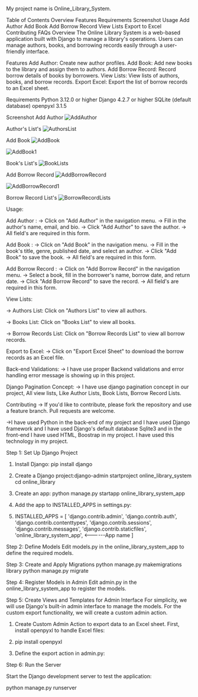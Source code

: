 My project name is Online_Library_System.

Table of Contents
Overview
Features
Requirements
Screenshot
Usage
Add Author
Add Book
Add Borrow Record
View Lists
Export to Excel
Contributing
FAQs
Overview
The Online Library System is a web-based application built with Django to manage a library's operations. Users can manage authors, books, and borrowing records easily through a user-friendly interface.

Features
Add Author: Create new author profiles.
Add Book: Add new books to the library and assign them to authors.
Add Borrow Record: Record borrow details of books by borrowers.
View Lists: View lists of authors, books, and borrow records.
Export Excel: Export the list of borrow records to an Excel sheet.

Requirements
Python 3.12.0 or higher
Django 4.2.7 or higher
SQLite (default database)
openpyxl 3.1.5

Screenshot
Add Author
![AddAuthor](https://github.com/user-attachments/assets/d6cb9260-85af-44b2-b762-3b2c525df8b8)

Author's List's
![AuthorsList](https://github.com/user-attachments/assets/bc50a9bc-49cc-4c9e-a253-ff045fc00b86)

Add Book
![AddBook](https://github.com/user-attachments/assets/f52d904b-5111-4515-8013-ab037a8aeb62)

![AddBook1](https://github.com/user-attachments/assets/27efc7bd-433d-46e8-b612-a9ba3529da15)

Book's List's
![BookLists](https://github.com/user-attachments/assets/355fdaa0-7347-4e50-bfac-84a9a1cdb1a1)

Add Borrow Record
![AddBorrowRecord](https://github.com/user-attachments/assets/4aa8beb2-3cb3-48d5-895a-59e62300253b)

![AddBorrowRecord1](https://github.com/user-attachments/assets/abf1d186-fc5d-4e2b-8ad8-2228004b70f5)

Borrow Record List's
![BorrowRecordLists](https://github.com/user-attachments/assets/ab2c454e-72e1-4e50-b8cb-82018adcb585)

Usage:

Add Author : 
-> Click on "Add Author" in the navigation menu.
-> Fill in the author's name, email, and bio.
-> Click "Add Author" to save the author.
-> All field's are required in this form.

Add Book : 
-> Click on "Add Book" in the navigation menu.
-> Fill in the book's title, genre, published date, and select an author.
-> Click "Add Book" to save the book.
-> All field's are required in this form.

Add Borrow Record : 
-> Click on "Add Borrow Record" in the navigation menu.
-> Select a book, fill in the borrower's name, borrow date, and return date.
-> Click "Add Borrow Record" to save the record.
-> All field's are required in this form.

View Lists:

-> Authors List: Click on "Authors List" to view all authors.

-> Books List: Click on "Books List" to view all books.

-> Borrow Records List: Click on "Borrow Records List" to view all borrow records.

Export to Excel:
-> Click on "Export Excel Sheet" to download the borrow records as an Excel file.

Back-end Validations:
-> I have use proper Backend validations and error handling error message is showing up in this project.

Django Pagination Concept:
-> I have use django pagination concept in our project, All view lists, Like Author Lists, Book Lists, Borrow Record Lists.

Contributing
-> If you'd like to contribute, please fork the repository and use a feature branch. Pull requests are welcome.

->I have used Python in the back-end of my project and I have used Django framework and I have used Django's default database Sqlite3 and in the front-end I have used HTML, Boostrap in my project. I have used this technology in my project.

Step 1: Set Up Django Project

1. Install Django: pip install django
    
2. Create a Django project:django-admin startproject online_library_system
cd online_library

3. Create an app: python manage.py startapp online_library_system_app
 
4. Add the app to INSTALLED_APPS in settings.py:
5. INSTALLED_APPS = [
    'django.contrib.admin',
    'django.contrib.auth',
    'django.contrib.contenttypes',
    'django.contrib.sessions',
    'django.contrib.messages',
    'django.contrib.staticfiles',
    'online_library_system_app', <------App name
]

Step 2: Define Models
Edit models.py in the online_library_system_app to define the required models.

Step 3: Create and Apply Migrations
python manage.py makemigrations library
python manage.py migrate

Step 4: Register Models in Admin
Edit admin.py in the online_library_system_app to register the models.

Step 5: Create Views and Templates for Admin Interface
For simplicity, we will use Django's built-in admin interface to manage the models. For the custom export functionality, we will create a custom admin action.

1. Create Custom Admin Action to export data to an Excel sheet. First, install openpyxl to handle Excel files:

2. pip install openpyxl

3. Define the export action in admin.py:

Step 6: Run the Server

Start the Django development server to test the application:

python manage.py runserver

